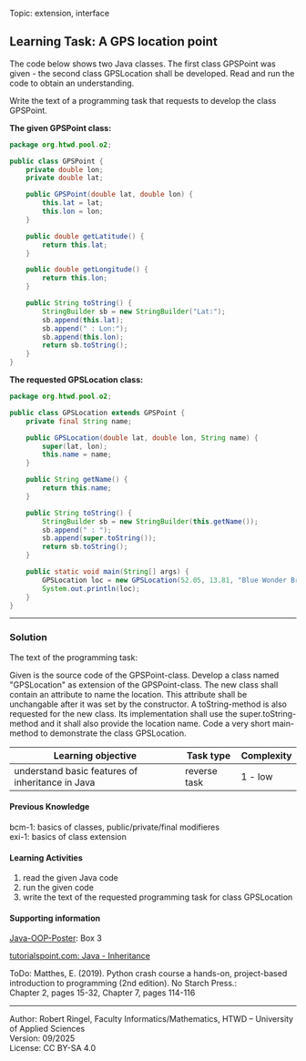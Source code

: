 Topic: extension, interface

## Learning Task: A GPS location point

The code below shows two Java classes. The first class GPSPoint was given - the second class GPSLocation shall be developed. Read and run the code to obtain an understanding. 

Write the text of a programming task that requests to develop the class GPSPoint.

**The given GPSPoint class:**
``` java
package org.htwd.pool.o2;

public class GPSPoint {
    private double lon;
    private double lat;

    public GPSPoint(double lat, double lon) {
        this.lat = lat;
        this.lon = lon;
    }

    public double getLatitude() {
        return this.lat;
    }

    public double getLongitude() {
        return this.lon;
    }

    public String toString() {
        StringBuilder sb = new StringBuilder("Lat:");
        sb.append(this.lat);
        sb.append(" : Lon:");
        sb.append(this.lon);
        return sb.toString();
    }
}
```

**The requested GPSLocation class:**
``` java
package org.htwd.pool.o2;

public class GPSLocation extends GPSPoint {
    private final String name;

    public GPSLocation(double lat, double lon, String name) {
        super(lat, lon);
        this.name = name;
    }

    public String getName() {
        return this.name;
    }

    public String toString() {
        StringBuilder sb = new StringBuilder(this.getName());
        sb.append(" : ");
        sb.append(super.toString());
        return sb.toString();
    }

    public static void main(String[] args) {
        GPSLocation loc = new GPSLocation(52.05, 13.81, "Blue Wonder Bridge");
        System.out.println(loc);
    }
}
```

---------------------------------------

### Solution

The text of the programming task:

Given is the source code of the GPSPoint-class. Develop a class named "GPSLocation" as extension of the GPSPoint-class. The new class shall contain an attribute to name the location. This attribute shall be unchangable after it was set by the constructor. A toString-method is also requested for the new class. Its implementation shall use the super.toString-method and it shall also provide the location name. Code a very short main-method to demonstrate the class GPSLocation.

| **Learning objective**                           | **Task type**   | **Complexity** |
| ------------------------------------------------ | --------------- | -------------- |
| understand basic features of inheritance in Java | reverse task    | 1 - low        |

#### Previous Knowledge

bcm-1: basics of classes, public/private/final modifieres  
exi-1: basics of class extension 

#### Learning Activities

1) read the given Java code
2) run the given code
3) write the text of the requested programming task for class GPSLocation

#### Supporting information

[Java-OOP-Poster](../JavaPosterOOP_engl.pdf): Box 3

[tutorialspoint.com: Java - Inheritance](https://www.tutorialspoint.com/java/java_inheritance.htm)  

ToDo: Matthes, E. (2019). Python crash course a hands-on, project-based introduction to programming (2nd edition). No Starch Press.:  
Chapter 2, pages 15-32, Chapter 7, pages 114-116  


---------------------------------------
Author: Robert Ringel, Faculty Informatics/Mathematics, HTWD – University of Applied Sciences  
Version: 09/2025            
License: CC BY-SA 4.0
